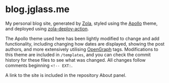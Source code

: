 # blog.jglass.me

My personal blog site, generated by [Zola](https://getzola.org), styled using the [Apollo](https://github.com/not-matthias/apollo) theme, and deployed using [zola-deploy-action](https://github.com/shalzz/zola-deploy-action/).

The Apollo theme used here has been lightly modified to change and add functionality, including changing how dates are displayed, showing the post authors, and more extensively utilising [OpenGraph](https://ogp.me) tags. Modifications to this theme are included in `/templates`, and you can check the commit history for these files to see what was changed. All changes follow comments beginning `<!-- EXT:`.

A link to the site is included in the repository About panel.
